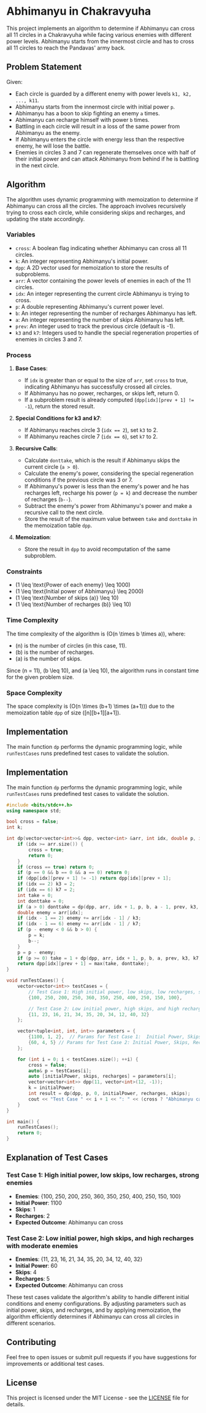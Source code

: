 
# Abhimanyu in Chakravyuha

This project implements an algorithm to determine if Abhimanyu can cross all 11 circles in a Chakravyuha while facing various enemies with different power levels. Abhimanyu starts from the innermost circle and has to cross all 11 circles to reach the Pandavas' army back.

## Problem Statement

Given:
- Each circle is guarded by a different enemy with power levels `k1, k2, ..., k11`.
- Abhimanyu starts from the innermost circle with initial power `p`.
- Abhimanyu has a boon to skip fighting an enemy `a` times.
- Abhimanyu can recharge himself with power `b` times.
- Battling in each circle will result in a loss of the same power from Abhimanyu as the enemy.
- If Abhimanyu enters the circle with energy less than the respective enemy, he will lose the battle.
- Enemies in circles 3 and 7 can regenerate themselves once with half of their initial power and can attack Abhimanyu from behind if he is battling in the next circle.

## Algorithm

The algorithm uses dynamic programming with memoization to determine if Abhimanyu can cross all the circles. The approach involves recursively trying to cross each circle, while considering skips and recharges, and updating the state accordingly.

### Variables

- `cross`: A boolean flag indicating whether Abhimanyu can cross all 11 circles.
- `k`: An integer representing Abhimanyu's initial power.
- `dpp`: A 2D vector used for memoization to store the results of subproblems.
- `arr`: A vector containing the power levels of enemies in each of the 11 circles.
- `idx`: An integer representing the current circle Abhimanyu is trying to cross.
- `p`: A double representing Abhimanyu's current power level.
- `b`: An integer representing the number of recharges Abhimanyu has left.
- `a`: An integer representing the number of skips Abhimanyu has left.
- `prev`: An integer used to track the previous circle (default is -1).
- `k3` and `k7`: Integers used to handle the special regeneration properties of enemies in circles 3 and 7.

### Process

1. **Base Cases**:
   - If `idx` is greater than or equal to the size of `arr`, set `cross` to true, indicating Abhimanyu has successfully crossed all circles.
   - If Abhimanyu has no power, recharges, or skips left, return 0.
   - If a subproblem result is already computed (`dpp[idx][prev + 1] != -1`), return the stored result.

2. **Special Conditions for k3 and k7**:
   - If Abhimanyu reaches circle 3 (`idx == 2`), set `k3` to 2.
   - If Abhimanyu reaches circle 7 (`idx == 6`), set `k7` to 2.

3. **Recursive Calls**:
   - Calculate `donttake`, which is the result if Abhimanyu skips the current circle (`a > 0`).
   - Calculate the enemy's power, considering the special regeneration conditions if the previous circle was 3 or 7.
   - If Abhimanyu's power is less than the enemy's power and he has recharges left, recharge his power (`p = k`) and decrease the number of recharges (`b--`).
   - Subtract the enemy's power from Abhimanyu's power and make a recursive call to the next circle.
   - Store the result of the maximum value between `take` and `donttake` in the memoization table `dpp`.

4. **Memoization**:
   - Store the result in `dpp` to avoid recomputation of the same subproblem.
  
### Constraints

- \(1 \leq \text{Power of each enemy} \leq 1000\)
- \(1 \leq \text{Initial power of Abhimanyu} \leq 2000\)
- \(1 \leq \text{Number of skips (a)} \leq 10\)
- \(1 \leq \text{Number of recharges (b)} \leq 10\)

### Time Complexity

The time complexity of the algorithm is \(O(n \times b \times a)\), where:
- \(n\) is the number of circles (in this case, 11).
- \(b\) is the number of recharges.
- \(a\) is the number of skips.

Since \(n = 11\), \(b \leq 10\), and \(a \leq 10\), the algorithm runs in constant time for the given problem size.

### Space Complexity

The space complexity is \(O(n \times (b+1) \times (a+1))\) due to the memoization table `dpp` of size \([n][b+1][a+1]\).

## Implementation

The main function `dp` performs the dynamic programming logic, while `runTestCases` runs predefined test cases to validate the solution.


## Implementation

The main function `dp` performs the dynamic programming logic, while `runTestCases` runs predefined test cases to validate the solution.

```cpp
#include <bits/stdc++.h>
using namespace std;

bool cross = false;
int k;

int dp(vector<vector<int>>& dpp, vector<int> &arr, int idx, double p, int b, int a, int prev = -1, int k3 = 1, int k7 = 1) {
    if (idx >= arr.size()) {
        cross = true;
        return 0;
    }
    if (cross == true) return 0;
    if (p == 0 && b == 0 && a == 0) return 0;
    if (dpp[idx][prev + 1] != -1) return dpp[idx][prev + 1];
    if (idx == 2) k3 = 2;
    if (idx == 6) k7 = 2;
    int take = 0;
    int donttake = 0;
    if (a > 0) donttake = dp(dpp, arr, idx + 1, p, b, a - 1, prev, k3, k7);
    double enemy = arr[idx];
    if (idx - 1 == 2) enemy += arr[idx - 1] / k3;
    if (idx - 1 == 6) enemy += arr[idx - 1] / k7;
    if (p - enemy < 0 && b > 0) {
        p = k;
        b--;
    }
    p = p - enemy;
    if (p >= 0) take = 1 + dp(dpp, arr, idx + 1, p, b, a, prev, k3, k7);
    return dpp[idx][prev + 1] = max(take, donttake);
}

void runTestCases() {
    vector<vector<int>> testCases = {
        // Test Case 1: High initial power, low skips, low recharges, strong enemies
        {100, 250, 200, 250, 360, 350, 250, 400, 250, 150, 100},

        // Test Case 2: Low initial power, high skips, and high recharges with moderate enemies
        {11, 23, 16, 21, 34, 35, 20, 34, 12, 40, 32}
    };

    vector<tuple<int, int, int>> parameters = {
        {1100, 1, 2},  // Params for Test Case 1:  Initial Power, Skips, Recharges
        {60, 4, 5} // Params for Test Case 2: Initial Power, Skips, Recharges
    };

    for (int i = 0; i < testCases.size(); ++i) {
        cross = false;
        auto& p = testCases[i];
        auto [initialPower, skips, recharges] = parameters[i];
        vector<vector<int>> dpp(11, vector<int>(12, -1));
        k = initialPower;
        int result = dp(dpp, p, 0, initialPower, recharges, skips);
        cout << "Test Case " << i + 1 << ": " << (cross ? "Abhimanyu can cross" : "Abhimanyu cannot cross") << endl;
    }
}

int main() {
    runTestCases();
    return 0;
}
```

## Explanation of Test Cases

### Test Case 1: High initial power, low skips, low recharges, strong enemies
- **Enemies**: {100, 250, 200, 250, 360, 350, 250, 400, 250, 150, 100}
- **Initial Power**: 1100
- **Skips**: 1
- **Recharges**: 2
- **Expected Outcome**: Abhimanyu can cross

### Test Case 2: Low initial power, high skips, and high recharges with moderate enemies
- **Enemies**: {11, 23, 16, 21, 34, 35, 20, 34, 12, 40, 32}
- **Initial Power**: 60
- **Skips**: 4
- **Recharges**: 5
- **Expected Outcome**: Abhimanyu can cross

These test cases validate the algorithm's ability to handle different initial conditions and enemy configurations. By adjusting parameters such as initial power, skips, and recharges, and by applying memoization, the algorithm efficiently determines if Abhimanyu can cross all circles in different scenarios.

## Contributing

Feel free to open issues or submit pull requests if you have suggestions for improvements or additional test cases.

## License

This project is licensed under the MIT License - see the [LICENSE](LICENSE) file for details.
